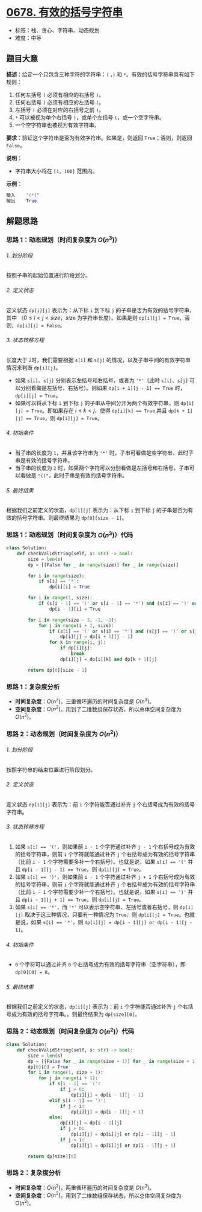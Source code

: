 # [0678. 有效的括号字符串](https://leetcode.cn/problems/valid-parenthesis-string/)

- 标签：栈、贪心、字符串、动态规划
- 难度：中等

## 题目大意

**描述**：给定一个只包含三种字符的字符串：`（` ，`)` 和 `*`。有效的括号字符串具有如下规则：

1. 任何左括号 `(` 必须有相应的右括号 `)`。
2. 任何右括号 `)` 必须有相应的左括号 `(`。
3. 左括号 `(` 必须在对应的右括号之前 `)`。
4. `*` 可以被视为单个右括号 `)`，或单个左括号 `(`，或一个空字符串。
5. 一个空字符串也被视为有效字符串。

**要求**：验证这个字符串是否为有效字符串。如果是，则返回 `True`；否则，则返回 `False`。

**说明**：

- 字符串大小将在 `[1, 100]` 范围内。

**示例**：

```Python
输入    "(*)"
输出    True
```

## 解题思路

### 思路 1：动态规划（时间复杂度为 $O(n^3)$）

###### 1. 划分阶段

按照子串的起始位置进行阶段划分。

###### 2. 定义状态

定义状态 `dp[i][j]` 表示为：从下标 `i` 到下标 `j` 的子串是否为有效的括号字符串，其中 （$0 \le i < j < size$，$size$ 为字符串长度）。如果是则 `dp[i][j] = True`，否则，`dp[i][j] = False`。

###### 3. 状态转移方程

长度大于 `2`时，我们需要根据 `s[i]` 和 `s[j]` 的情况，以及子串中间的有效字符串情况来判断 `dp[i][j]`。

- 如果 `s[i]`、`s[j]` 分别表示左括号和右括号，或者为 `'*'`（此时 `s[i]`、`s[j]` 可以分别看做是左括号、右括号）。则如果 `dp[i + 1][j - 1] == True` 时，`dp[i][j] = True`。
- 如果可以将从下标 `i` 到下标 `j` 的子串从中间分开为两个有效字符串，则 `dp[i][j] = True`。即如果存在 $i \le k < j$，使得 `dp[i][k] == True` 并且 `dp[k + 1][j] == True`，则 `dp[i][j] = True`。

###### 4. 初始条件

- 当子串的长度为 `1`，并且该字符串为 `'*'` 时，子串可看做是空字符串，此时子串是有效的括号字符串。
- 当子串的长度为 `2` 时，如果两个字符可以分别看做是左括号和右括号，子串可以看做是 `"()"`，此时子串是有效的括号字符串。

###### 5. 最终结果

根据我们之前定义的状态，`dp[i][j]` 表示为：从下标 `i` 到下标 `j` 的子串是否为有效的括号字符串。则最终结果为 `dp[0][size - 1]`。

### 思路 1：动态规划（时间复杂度为 $O(n^3)$）代码

```Python
class Solution:
    def checkValidString(self, s: str) -> bool:
        size = len(s)
        dp = [[False for _ in range(size)] for _ in range(size)]

        for i in range(size):
            if s[i] == '*':
                dp[i][i] = True

        for i in range(1, size):
            if (s[i - 1] == '(' or s[i - 1] == '*') and (s[i] == ')' or s[i] == '*'):
                dp[i - 1][i] = True

        for i in range(size - 3, -1, -1):
            for j in range(i + 2, size):
                if (s[i] == '(' or s[i] == '*') and (s[j] == ')' or s[j] == '*'):
                    dp[i][j] = dp[i + 1][j - 1]
                for k in range(i, j):
                    if dp[i][j]:
                        break
                    dp[i][j] = dp[i][k] and dp[k + 1][j]

        return dp[0][size - 1]
```

### 思路 1：复杂度分析

- **时间复杂度**：$O(n^3)$。三重循环遍历的时间复杂度是 $O(n^3)$。
- **空间复杂度**：$O(n^2)$。用到了二维数组保存状态，所以总体空间复杂度为 $O(n^2)$。

### 思路 2：动态规划（时间复杂度为 $O(n^2)$）

###### 1. 划分阶段

按照字符串的结束位置进行阶段划分。

###### 2. 定义状态

定义状态 `dp[i][j]` 表示为：前 `i` 个字符能否通过补齐 `j` 个右括号成为有效的括号字符串。

###### 3. 状态转移方程

1. 如果 `s[i] == '('`，则如果前 `i - 1` 个字符通过补齐 `j - 1` 个右括号成为有效的括号字符串，则前 `i` 个字符就能通过补齐 `j` 个右括号成为有效的括号字符串（比前 `i - 1` 个字符需要多补一个右括号）。也就是说，如果 `s[i] == '('` 并且 `dp[i - 1][j - 1] == True`，则 `dp[i][j] = True`。
2. 如果 `s[i] == ')'`，则如果前 `i - 1` 个字符通过补齐 `j + 1` 个右括号成为有效的括号字符串，则前 `i` 个字符就能通过补齐 `j` 个右括号成为有效的括号字符串（比前 `i - 1` 个字符需要少补一个右括号）。也就是说，如果 `s[i] == ')'` 并且 `dp[i - 1][j + 1] == True`，则 `dp[i][j] = True`。
3. 如果 `s[i] == '*'`，而 `'*'` 可以表示空字符串、左括号或者右括号，则 `dp[i][j]` 取决于这三种情况，只要有一种情况为 `True`，则 `dp[i][j] = True`。也就是说，如果 `s[i] == '*'`，则 `dp[i][j] = dp[i - 1][j] or dp[i - 1][j - 1]`。

###### 4. 初始条件

- `0` 个字符可以通过补齐 `0` 个右括号成为有效的括号字符串（空字符串），即 `dp[0][0] = 0`。

###### 5. 最终结果

根据我们之前定义的状态，`dp[i][j]` 表示为：前 `i` 个字符能否通过补齐 `j` 个右括号成为有效的括号字符串。。则最终结果为 `dp[size][0]`。

### 思路 2：动态规划（时间复杂度为 $O(n^2)$）代码

```Python
class Solution:
    def checkValidString(self, s: str) -> bool:
        size = len(s)
        dp = [[False for _ in range(size + 1)] for _ in range(size + 1)]
        dp[0][0] = True
        for i in range(1, size + 1):
            for j in range(i + 1):
                if s[i - 1] == '(':
                    if j > 0:
                        dp[i][j] = dp[i - 1][j - 1]
                elif s[i - 1] == ')':
                    if j < i:
                        dp[i][j] = dp[i - 1][j + 1]
                else:
                    dp[i][j] = dp[i - 1][j]
                    if j > 0:
                        dp[i][j] = dp[i][j] or dp[i - 1][j - 1]
                    if j < i:
                        dp[i][j] = dp[i][j] or dp[i - 1][j + 1]

        return dp[size][0]
```

### 思路 2：复杂度分析

- **时间复杂度**：$O(n^2)$。两重循环遍历的时间复杂度是 $O(n^2)$。
- **空间复杂度**：$O(n^2)$。用到了二维数组保存状态，所以总体空间复杂度为 $O(n^2)$。